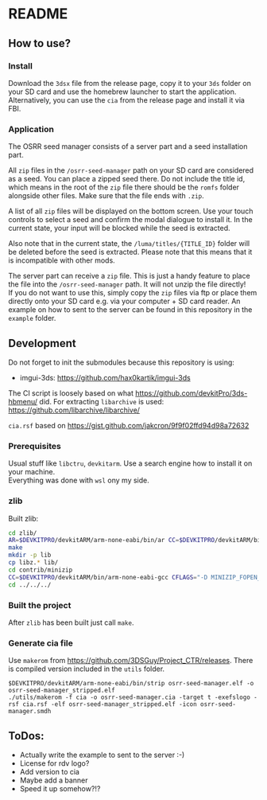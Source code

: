 # README

## How to use?

### Install

Download the `3dsx` file from the release page, copy it to your `3ds` folder on your SD card and use the homebrew launcher to start the application.
Alternatively, you can use the `cia` from the release page and install it via FBI.

### Application

The OSRR seed manager consists of a server part and a seed installation part.

All `zip` files in the `/osrr-seed-manager` path on your SD card are considered as a seed. You can place a zipped seed there. Do not include the title id, which means in the root of the `zip` file there should be the `romfs` folder alongside other files. Make sure that the file ends with `.zip`.

A list of all `zip` files will be displayed on the bottom screen. Use your touch controls to select a seed and confirm the modal dialogue to install it. In the current state, your input will be blocked while the seed is extracted.

Also note that in the current state, the `/luma/titles/{TITLE_ID}` folder will be deleted before the seed is extracted. Please note that this means that it is incompatible with other mods.

The server part can receive a `zip` file. This is just a handy feature to place the file into the `/osrr-seed-manager` path. It will not unzip the file directly!  
If you do not want to use this, simply copy the `zip` files via ftp or place them directly onto your SD card e.g. via your computer + SD card reader. An example on how to sent to the server can be found in this repository in the `example` folder.


## Development

Do not forget to init the submodules because this repository is using:  
- imgui-3ds: https://github.com/hax0kartik/imgui-3ds

The CI script is loosely based on what https://github.com/devkitPro/3ds-hbmenu/ did.
For extracting `libarchive` is used: https://github.com/libarchive/libarchive/

`cia.rsf` based on https://gist.github.com/jakcron/9f9f02ffd94d98a72632

### Prerequisites

Usual stuff like `libctru`, `devkitarm`. Use a search engine how to install it on your machine.  
Everything was done with `wsl` ony my side.

### zlib

Built zlib:

```bash
cd zlib/
AR=$DEVKITPRO/devkitARM/arm-none-eabi/bin/ar CC=$DEVKITPRO/devkitARM/bin/arm-none-eabi-gcc CFLAGS="-march=armv6k -mtune=mpcore -mfloat-abi=hard -mtp=soft" ./configure --static
make
mkdir -p lib
cp libz.* lib/
cd contrib/minizip
CC=$DEVKITPRO/devkitARM/bin/arm-none-eabi-gcc CFLAGS="-D MINIZIP_FOPEN_NO_64 -march=armv6k -mtune=mpcore -mfloat-abi=hard -mtp=soft" make
cd ../../../
```

### Built the project

After `zlib` has been built just call `make`.

### Generate cia file

Use `makerom` from https://github.com/3DSGuy/Project_CTR/releases.
There is compiled version included in the `utils` folder.

```
$DEVKITPRO/devkitARM/arm-none-eabi/bin/strip osrr-seed-manager.elf -o osrr-seed-manager_stripped.elf
./utils/makerom -f cia -o osrr-seed-manager.cia -target t -exefslogo -rsf cia.rsf -elf osrr-seed-manager_stripped.elf -icon osrr-seed-manager.smdh

```

## ToDos:
- Actually write the example to sent to the server :-)
- License for rdv logo?
- Add version to cia
- Maybe add a banner
- Speed it up somehow?!?